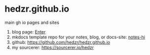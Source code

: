 # hedzr.github.io
main gh io pages and sites

1. blog page: [Enter](./blog/)
2. mkdocs template repo for your notes, blog, or docs-site: [notes-hi](./notes-hi/)
3. github: <https://github.com/hedzr/hedzr.github.io>
4. my sourcerer: <https://sourcerer.io/hedzr>